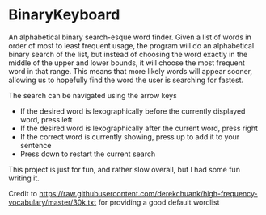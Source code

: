 # BinaryKeyboard

An alphabetical binary search-esque word finder. Given a list of words in order
of most to least frequent usage, the program will do an alphabetical binary
search of the list, but instead of choosing the word exactly in the middle of
the upper and lower bounds, it will choose the most frequent word in that range.
This means that more likely words will appear sooner, allowing us to hopefully
find the word the user is searching for fastest.

The search can be navigated using the arrow keys
 - If the desired word is lexographically before the currently displayed word, press left
 - If the desired word is lexographically after the current word, press right
 - If the correct word is currently showing, press up to add it to your sentence
 - Press down to restart the current search

This project is just for fun, and rather slow overall, but I had some fun
writing it.

Credit to https://raw.githubusercontent.com/derekchuank/high-frequency-vocabulary/master/30k.txt
for providing a good default wordlist

